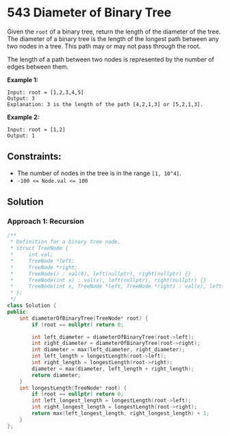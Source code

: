 # 543 Diameter of Binary Tree

Given the `root` of a binary tree, return the length of the diameter of the tree. The diameter of a binary tree is the length of the longest path between any two nodes in a tree. This path may or may not pass through the root.

The length of a path between two nodes is represented by the number of edges between them.

**Example 1:**

```
Input: root = [1,2,3,4,5]
Output: 3
Explanation: 3 is the length of the path [4,2,1,3] or [5,2,1,3].
```
**Example 2:**

```
Input: root = [1,2]
Output: 1
```
## Constraints:
- The number of nodes in the tree is in the range `[1, 10^4]`.
- `-100 <= Node.val <= 100`

## Solution

### Approach 1: Recursion
```cpp
/**
 * Definition for a binary tree node.
 * struct TreeNode {
 *     int val;
 *     TreeNode *left;
 *     TreeNode *right;
 *     TreeNode() : val(0), left(nullptr), right(nullptr) {}
 *     TreeNode(int x) : val(x), left(nullptr), right(nullptr) {}
 *     TreeNode(int x, TreeNode *left, TreeNode *right) : val(x), left(left), right(right) {}
 * };
 */
class Solution {
public:
    int diameterOfBinaryTree(TreeNode* root) {
        if (root == nullptr) return 0;

        int left_diameter = diameterOfBinaryTree(root->left);
        int right_diameter = diameterOfBinaryTree(root->right);
        int diameter = max(left_diameter, right_diameter);
        int left_length = longestLength(root->left);
        int right_length = longestLength(root->right);
        diameter = max(diameter, left_length + right_length);
        return diameter;
    }
    int longestLength(TreeNode* root) {
        if (root == nullptr) return 0;
        int left_longest_length = longestLength(root->left);
        int right_longest_length = longestLength(root->right);
        return max(left_longest_length, right_longest_length) + 1;
    }
};
```